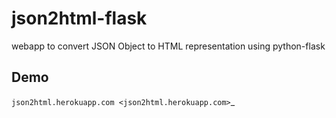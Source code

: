 json2html-flask
===============

webapp to convert JSON Object to HTML representation using python-flask

Demo
----

`json2html.herokuapp.com <json2html.herokuapp.com>`_
